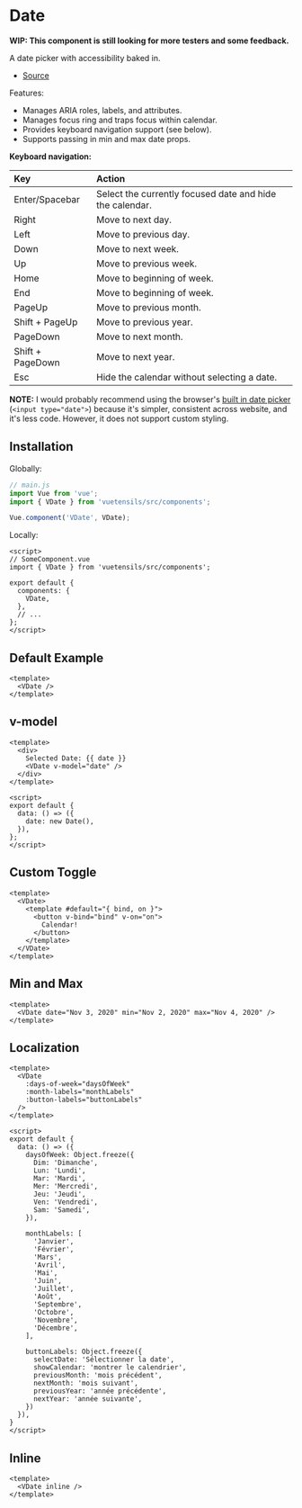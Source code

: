 # Date

**WIP: This component is still looking for more testers and some feedback.**

A date picker with accessibility baked in.

- [Source](https://github.com/AustinGil/vuetensils/blob/master/src/components/VDate/VDate.vue)

Features:
- Manages ARIA roles, labels, and attributes.
- Manages focus ring and traps focus within calendar.
- Provides keyboard navigation support (see below).
- Supports passing in min and max date props.

**Keyboard navigation:**

Key              | Action
:--              | :--
Enter/Spacebar   | Select the currently focused date and hide the calendar.
Right            | Move to next day.
Left             | Move to previous day.
Down             | Move to next week.
Up               | Move to previous week.
Home             | Move to beginning of week.
End              | Move to beginning of week.
PageUp           | Move to previous month.
Shift + PageUp   | Move to previous year.
PageDown         | Move to next month.
Shift + PageDown | Move to next year.
Esc              | Hide the calendar without selecting a date.

**NOTE:** I would probably recommend using the browser's [built in date picker](https://developer.mozilla.org/en-US/docs/Web/HTML/Element/input/date) (`<input type="date">`) because it's simpler, consistent across website, and it's less code. However, it does not support custom styling.

## Installation

Globally:

```js
// main.js
import Vue from 'vue';
import { VDate } from 'vuetensils/src/components';

Vue.component('VDate', VDate);
```

Locally:

```vue
<script>
// SomeComponent.vue
import { VDate } from 'vuetensils/src/components';

export default {
  components: {
    VDate,
  },
  // ...
};
</script>
```

## Default Example

```vue live
<template>
  <VDate />
</template>
```

## v-model
```vue live
<template>
  <div>
    Selected Date: {{ date }}
    <VDate v-model="date" />
  </div>
</template>

<script>
export default {
  data: () => ({
    date: new Date(),
  }),
};
</script>
```

## Custom Toggle
```vue live
<template>
  <VDate>
    <template #default="{ bind, on }">
      <button v-bind="bind" v-on="on">
        Calendar!
      </button>
    </template>
  </VDate>
</template>
```

## Min and Max

```vue live
<template>
  <VDate date="Nov 3, 2020" min="Nov 2, 2020" max="Nov 4, 2020" />
</template>
```

## Localization

```vue live
<template>
  <VDate
    :days-of-week="daysOfWeek"
    :month-labels="monthLabels"
    :button-labels="buttonLabels"
  />
</template>

<script>
export default {
  data: () => ({
    daysOfWeek: Object.freeze({
      Dim: 'Dimanche',
      Lun: 'Lundi',
      Mar: 'Mardi',
      Mer: 'Mercredi',
      Jeu: 'Jeudi',
      Ven: 'Vendredi',
      Sam: 'Samedi',
    }),

    monthLabels: [
      'Janvier',
      'Février',
      'Mars',
      'Avril',
      'Mai',
      'Juin',
      'Juillet',
      'Août',
      'Septembre',
      'Octobre',
      'Novembre',
      'Décembre',
    ],

    buttonLabels: Object.freeze({
      selectDate: 'Sélectionner la date',
      showCalendar: 'montrer le calendrier',
      previousMonth: 'mois précédent',
      nextMonth: 'mois suivant',
      previousYear: 'année précédente',
      nextYear: 'année suivante',
    })
  }),
}
</script>
```

## Inline

```vue live
<template>
  <VDate inline />
</template>
```

<!-- ## Custom Classes

This component can accept a `classes` prop to customize the output HTML classes:

```
:classes="{ root: 'root-class', content: 'content-class' }"
``` -->
